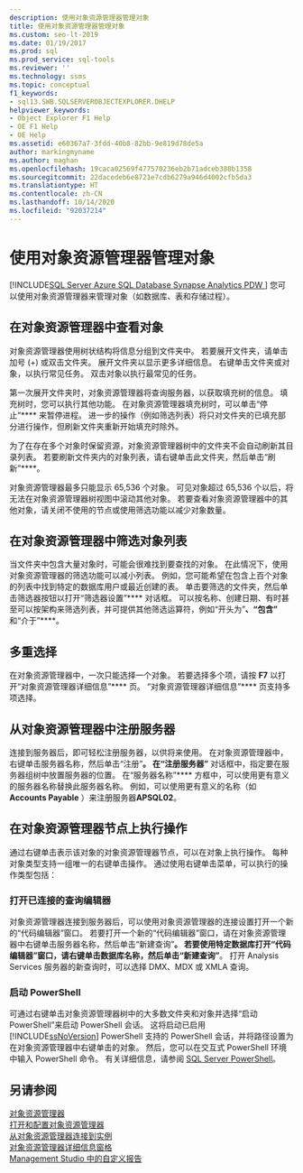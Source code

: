 ```yaml
---
description: 使用对象资源管理器管理对象
title: 使用对象资源管理器管理对象
ms.custom: seo-lt-2019
ms.date: 01/19/2017
ms.prod: sql
ms.prod_service: sql-tools
ms.reviewer: ''
ms.technology: ssms
ms.topic: conceptual
f1_keywords:
- sql13.SWB.SQLSERVEROBJECTEXPLORER.DHELP
helpviewer_keywords:
- Object Explorer F1 Help
- OE F1 Help
- OE Help
ms.assetid: e60367a7-3fdd-40b8-82bb-9e819d78de5a
author: markingmyname
ms.author: maghan
ms.openlocfilehash: 19caca02569f477570236eb2b71adceb388b1358
ms.sourcegitcommit: 22dacedeb6e8721e7cdb6279a946d4002cfb5da3
ms.translationtype: HT
ms.contentlocale: zh-CN
ms.lasthandoff: 10/14/2020
ms.locfileid: "92037214"
---
```

# <a name="manage-objects-by-using-object-explorer"></a>使用对象资源管理器管理对象
[!INCLUDE[SQL Server Azure SQL Database Synapse Analytics PDW ](../../includes/applies-to-version/sql-asdb-asdbmi-asa-pdw.md)]
您可以使用对象资源管理器来管理对象（如数据库、表和存储过程）。  
  
## <a name="viewing-objects-in-object-explorer"></a>在对象资源管理器中查看对象  
对象资源管理器使用树状结构将信息分组到文件夹中。 若要展开文件夹，请单击加号 (+) 或双击文件夹。 展开文件夹以显示更多详细信息。 右键单击文件夹或对象，以执行常见任务。 双击对象以执行最常见的任务。  
  
第一次展开文件夹时，对象资源管理器将查询服务器，以获取填充树的信息。 填充树时，您可以执行其他功能。 在对象资源管理器填充树时，可以单击“停止”**** 来暂停进程。 进一步的操作（例如筛选列表）将只对文件夹的已填充部分进行操作，但刷新文件夹重新开始填充时除外。  
  
为了在存在多个对象时保留资源，对象资源管理器树中的文件夹不会自动刷新其目录列表。 若要刷新文件夹内的对象列表，请右键单击此文件夹，然后单击“刷新”****。  
  
对象资源管理器最多只能显示 65,536 个对象。 可见对象超过 65,536 个以后，将无法在对象资源管理器树视图中滚动其他对象。 若要查看对象资源管理器中的其他对象，请关闭不使用的节点或使用筛选功能以减少对象数量。  
  
## <a name="filtering-the-list-of-objects-in-object-explorer"></a>在对象资源管理器中筛选对象列表  
当文件夹中包含大量对象时，可能会很难找到要查找的对象。 在此情况下，使用对象资源管理器的筛选功能可以减小列表。 例如，您可能希望在包含上百个对象的列表中找到特定的数据库用户或最近创建的表。 单击要筛选的文件夹，然后单击筛选器按钮以打开“筛选器设置”**** 对话框。 可以按名称、创建日期、有时甚至可以按架构来筛选列表，并可提供其他筛选运算符，例如“开头为”****、“包含”**** 和“介于”****。  
  
## <a name="multi-select"></a>多重选择  
在对象资源管理器中，一次只能选择一个对象。 若要选择多个项，请按 **F7** 以打开“对象资源管理器详细信息”**** 页。 “对象资源管理器详细信息”**** 页支持多项选择。  
  
## <a name="register-a-server-from-object-explorer"></a>从对象资源管理器中注册服务器  
连接到服务器后，即可轻松注册服务器，以供将来使用。 在对象资源管理器中，右键单击服务器名称，然后单击“注册”****。 在“注册服务器”**** 对话框中，指定要在服务器组树中放置服务器的位置。 在“服务器名称”**** 方框中，可以使用更有意义的服务器名称替换此服务器名称。 例如，可以使用更有意义的名称（如 **Accounts Payable** ）来注册服务器**APSQL02**。  
  
## <a name="performing-actions-on-object-explorer-nodes"></a>在对象资源管理器节点上执行操作  
通过右键单击表示该对象的对象资源管理器节点，可以在对象上执行操作。 每种对象类型支持一组唯一的右键单击操作。 通过使用右键单击菜单，可以执行的操作类型包括：  
  
### <a name="open-a-connected-query-editor"></a>打开已连接的查询编辑器  
对象资源管理器连接到服务器后，可以使用对象资源管理器的连接设置打开一个新的“代码编辑器”窗口。 若要打开一个新的“代码编辑器”窗口，请在对象资源管理器中右键单击服务器名称，然后单击“新建查询”****。 若要使用特定数据库打开“代码编辑器”窗口，请右键单击数据库名称，然后单击“新建查询”****。 打开 Analysis Services 服务器的新查询时，可以选择 DMX、MDX 或 XMLA 查询。  
  
### <a name="start-powershell"></a>启动 PowerShell  
可通过右键单击对象资源管理器树中的大多数文件夹和对象并选择“启动 PowerShell”来启动 PowerShell 会话。 这将启动已启用 [!INCLUDE[ssNoVersion](../../includes/ssnoversion-md.md)] PowerShell 支持的 PowerShell 会话，并将路径设置为在对象资源管理器中右键单击的对象。 然后，您可以在交互式 PowerShell 环境中输入 PowerShell 命令。 有关详细信息，请参阅 [SQL Server PowerShell](../../powershell/sql-server-powershell.md)。  
  
## <a name="see-also"></a>另请参阅  
[对象资源管理器](../../ssms/object/object-explorer.md)  
[打开和配置对象资源管理器](../../ssms/object/open-and-configure-object-explorer.md)  
[从对象资源管理器连接到实例](../../ssms/object/connect-to-an-instance-from-object-explorer.md)  
[对象资源管理器详细信息窗格](../../ssms/object/object-explorer-details-pane.md)  
[Management Studio 中的自定义报告](../../ssms/object/custom-reports-in-management-studio.md)  
